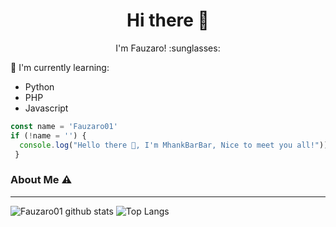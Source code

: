 <h1  align='center'> Hi there 👋 </h1>

<p align='center'>  I'm Fauzaro! :sunglasses: </p>

 <p align='center'> </p>

:page_with_curl: I'm currently learning:
- Python
- PHP
- Javascript

```javascript
const name = 'Fauzaro01'
if (!name = '') {
  console.log("Hello there 👋, I'm MhankBarBar, Nice to meet you all!"))
 }
```

### About Me ⚠️
___

![Fauzaro01 github stats](https://github-readme-stats.vercel.app/api?username=Fauzaro01&layout=compact&theme=tokyonight)
![Top Langs](https://github-readme-stats.vercel.app/api/top-langs/?username=Fauzaro01&count_private=true&show_icons=true&theme=tokyonight)
